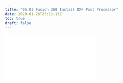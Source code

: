 ```yaml
---
title: "05.03 Fusion 360 Install DXF Post Processor"
date: 2020-01-26T23:11:13Z
toc: true
draft: false
---
```


![Link to included file content](../../../../3d-modeling//fusion-360/fusion-360-install-dxf-post-processor.md)
